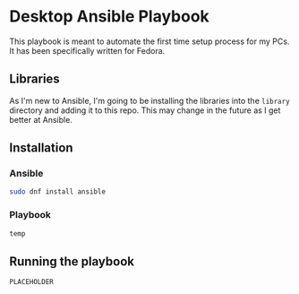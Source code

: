 # Desktop Ansible Playbook
This playbook is meant to automate the first time setup process for my PCs. It has been specifically written for Fedora.

## Libraries
As I'm new to Ansible, I'm going to be installing the libraries into the ```library``` directory and adding it to this repo. This may change in the future as I get better at Ansible.

## Installation
### Ansible
```bash
sudo dnf install ansible
```

### Playbook
```bash
temp
```

## Running the playbook
```bash
PLACEHOLDER
```
